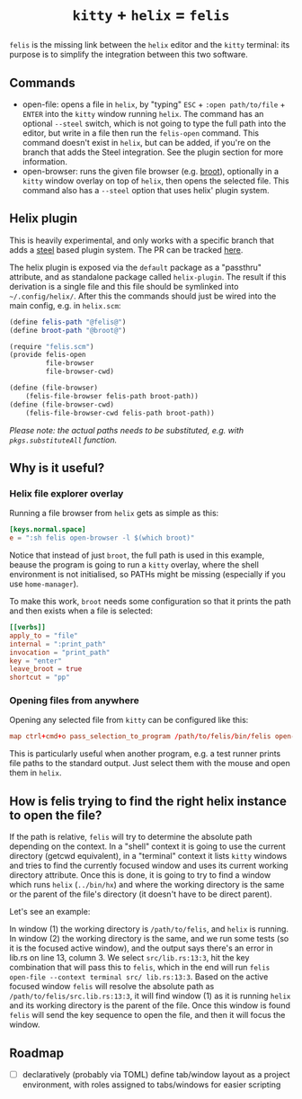 # <p align="center"><code>kitty</code> + <code>helix</code> = <code>felis</code></p>

`felis` is the missing link between the `helix` editor and the `kitty` terminal: its purpose is to
simplify the integration between this two software.

## Commands

- open-file: opens a file in `helix`, by "typing" `ESC` + `:open path/to/file` + `ENTER` into the
  `kitty` window running `helix`.
  The command has an optional `--steel` switch, which is not going to type the full path into the
  editor, but write in a file then run the `felis-open` command. This command doesn't exist in
  `helix`, but can be added, if you're on the branch that adds the Steel integration. See the plugin
  section for more information.
- open-browser: runs the given file browser (e.g. [broot](https://github.com/Canop/broot)),
  optionally in a `kitty` window overlay on top of `helix`, then opens the selected file. This
  command also has a `--steel` option that uses helix' plugin system.

## Helix plugin

This is heavily experimental, and only works with a specific branch that adds a 
[steel](https://github.com/mattwparas/steel) based plugin system. The PR can be tracked 
[here](https://github.com/helix-editor/helix/pull/8675).

The helix plugin is exposed via the `default` package as a "passthru" attribute, and as standalone
package called `helix-plugin`. The result if this derivation is a single file and this file should
be symlinked into `~/.config/helix/`. After this the commands should just be wired into the main
config, e.g. in `helix.scm`:

```scheme
(define felis-path "@felis@")
(define broot-path "@broot@")

(require "felis.scm")
(provide felis-open
         file-browser
         file-browser-cwd)

(define (file-browser)
    (felis-file-browser felis-path broot-path))
(define (file-browser-cwd)
    (felis-file-browser-cwd felis-path broot-path))
```

_Please note: the actual paths needs to be substituted, e.g. with `pkgs.substituteAll` function._

## Why is it useful?

### Helix file explorer overlay

Running a file browser from `helix` gets as simple as this:

```toml
[keys.normal.space]
e = ":sh felis open-browser -l $(which broot)"
```

Notice that instead of just `broot`, the full path is used in this example, beause the program is
going to run a `kitty` overlay, where the shell environment is not initialised, so PATHs might be
missing (especially if you use `home-manager`).

To make this work, `broot` needs some configuration so that it prints the path and then exists when
a file is selected:

```toml
[[verbs]]
apply_to = "file"
internal = ":print_path"
invocation = "print_path"
key = "enter"
leave_broot = true
shortcut = "pp"
```

### Opening files from anywhere

Opening any selected file from `kitty` can be configured like this:

```conf
map ctrl+cmd+o pass_selection_to_program /path/to/felis/bin/felis open-file --context terminal
```

This is particularly useful when another program, e.g. a test runner prints file paths to the
standard output. Just select them with the mouse and open them in `helix`.

## How is felis trying to find the right helix instance to open the file?

If the path is relative, `felis` will try to determine the absolute path depending on the context.
In a "shell" context it is going to use the current directory (getcwd equivalent), in a "terminal"
context it lists `kitty` windows and tries to find the currently focused window and uses its
current working directory attribute. Once this is done, it is going to try to find a window which
runs `helix` (`../bin/hx`) and where the working directory is the same or the parent of the file's
directory (it doesn't have to be direct parent).

Let's see an example:

In window (1) the working directory is `/path/to/felis`, and `helix` is running. In window (2) the
working directory is the same, and we run some tests (so it is the focused active window), and the
output says there's an error in lib.rs on line 13, column 3. We select `src/lib.rs:13:3`, hit the
key combination that will pass this to `felis`, which in the end will run `felis open-file --context
terminal src/ lib.rs:13:3`. Based on the active focused window `felis` will resolve the absolute
path as `/path/to/felis/src.lib.rs:13:3`, it will find window (1) as it is running `helix` and its
working directory is the parent of the file. Once this window is found `felis` will send the key
sequence to open the file, and then it will focus the window.

## Roadmap

- [ ] declaratively (probably via TOML) define tab/window layout as a project environment, with
roles assigned to tabs/windows for easier scripting
